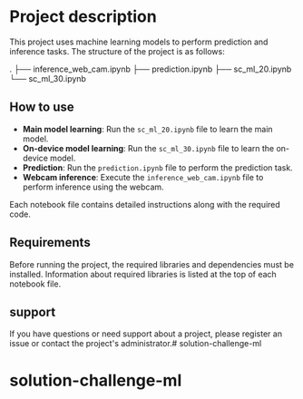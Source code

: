 # Project description

This project uses machine learning models to perform prediction and inference tasks. The structure of the project is as follows:

.
├── inference_web_cam.ipynb
├── prediction.ipynb
├── sc_ml_20.ipynb
└── sc_ml_30.ipynb

## How to use

- **Main model learning**: Run the `sc_ml_20.ipynb` file to learn the main model.
- **On-device model learning**: Run the `sc_ml_30.ipynb` file to learn the on-device model.
- **Prediction**: Run the `prediction.ipynb` file to perform the prediction task.
- **Webcam inference**: Execute the `inference_web_cam.ipynb` file to perform inference using the webcam.

Each notebook file contains detailed instructions along with the required code.

## Requirements

Before running the project, the required libraries and dependencies must be installed. Information about required libraries is listed at the top of each notebook file.

## support

If you have questions or need support about a project, please register an issue or contact the project's administrator.# solution-challenge-ml
# solution-challenge-ml
